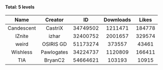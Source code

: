#### Total: 5 levels

| Name | Creator | ID | Downloads | Likes |
|:---:|:---:|:---:|:---:|:---:|
| Candescent | CastriX | 34749502 | 1211471 | 184778
| IZnite | izhar | 32400752 | 2001657 | 329574
| weird | OSIRIS GD | 51173274 | 373557 | 43461
| Wishless | Pawlogates | 34224737 | 1120809 | 166411
|  TIA | BryanC2 | 54664621 | 103193 | 10915
